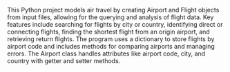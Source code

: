 This Python project models air travel by creating Airport and Flight objects from input files, allowing for the querying and analysis of flight data. Key features include searching for flights by city or country, identifying direct or connecting flights, finding the shortest flight from an origin airport, and retrieving return flights. The program uses a dictionary to store flights by airport code and includes methods for comparing airports and managing errors. The Airport class handles attributes like airport code, city, and country with getter and setter methods.
